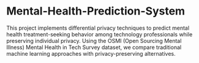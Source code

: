 # Mental-Health-Prediction-System
This project implements differential privacy techniques to predict mental health treatment-seeking behavior among technology professionals while preserving individual privacy. Using the OSMI (Open Sourcing Mental Illness) Mental Health in Tech Survey dataset, we compare traditional machine learning approaches with privacy-preserving alternatives.
